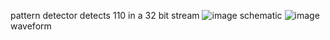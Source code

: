 pattern detector detects 110 in a 32 bit stream
![image](https://github.com/user-attachments/assets/1677e035-1a6e-4e02-9fc5-794d1bcde67c)
schematic
![image](https://github.com/user-attachments/assets/68d9746f-a9a9-468f-a63f-ded1836166f3)
waveform
